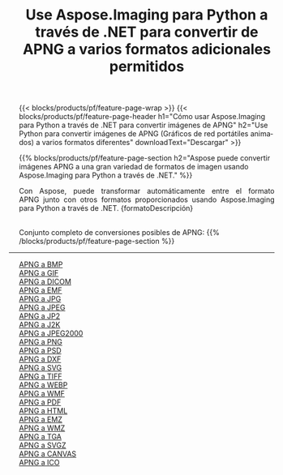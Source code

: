 ﻿---
title: Use Aspose.Imaging para Python a través de .NET para convertir de APNG a varios formatos adicionales permitidos 
weight: 3920
url: /es/python-net/conversion/from/apng 
lang: es
langdirlevel: 2
locales: zh-hans,ja,it,ru,de,es,fr,nl,id,lt,pl,pt,vi,tr,ko,zh-hant,ar,hi,th,sv,cs,uk,he
description: Puede transformar rápidamente de APNG(Gráficos de red portátiles animados) a varios formatos usando Aspose.Imaging para Python a través de .NET.
---

{{< blocks/products/pf/feature-page-wrap >}}
{{< blocks/products/pf/feature-page-header h1="Cómo usar Aspose.Imaging para Python a través de .NET para convertir imágenes de APNG" h2="Use Python para convertir imágenes de APNG (Gráficos de red portátiles animados) a varios formatos diferentes" downloadText="Descargar" >}}


{{% blocks/products/pf/feature-page-section  h2="Aspose puede convertir imágenes APNG a una gran variedad de formatos de imagen usando Aspose.Imaging para Python a través de .NET." %}}
<p align=justify>Con Aspose, puede transformar automáticamente entre el formato APNG junto con otros formatos proporcionados usando Aspose.Imaging para Python a través de .NET. {formatoDescripción}</p>
<br/>
Conjunto completo de conversiones posibles de APNG:
{{% /blocks/products/pf/feature-page-section %}}
<div class="container-fluid productfamilypage bg-gray">
    <div class="convertypes bg-gray agp-content section">
        <div class="container">
		<hr style="margin-left:-20px;"/>
		<div class="row other-converters">
		    <div class='col-md-2 other-converter remove-lp remove-rp'><a href="/imaging/es/python-net/conversion/apng-to-bmp" >APNG a BMP</a></div><div class='col-md-2 other-converter remove-lp remove-rp'><a href="/imaging/es/python-net/conversion/apng-to-gif" >APNG a GIF</a></div><div class='col-md-2 other-converter remove-lp remove-rp'><a href="/imaging/es/python-net/conversion/apng-to-dicom" >APNG a DICOM</a></div><div class='col-md-2 other-converter remove-lp remove-rp'><a href="/imaging/es/python-net/conversion/apng-to-emf" >APNG a EMF</a></div><div class='col-md-2 other-converter remove-lp remove-rp'><a href="/imaging/es/python-net/conversion/apng-to-jpg" >APNG a JPG</a></div><div class='col-md-2 other-converter remove-lp remove-rp'><a href="/imaging/es/python-net/conversion/apng-to-jpeg" >APNG a JPEG</a></div><div class='col-md-2 other-converter remove-lp remove-rp'><a href="/imaging/es/python-net/conversion/apng-to-jp2" >APNG a JP2</a></div><div class='col-md-2 other-converter remove-lp remove-rp'><a href="/imaging/es/python-net/conversion/apng-to-j2k" >APNG a J2K</a></div><div class='col-md-2 other-converter remove-lp remove-rp'><a href="/imaging/es/python-net/conversion/apng-to-jpeg2000" >APNG a JPEG2000</a></div><div class='col-md-2 other-converter remove-lp remove-rp'><a href="/imaging/es/python-net/conversion/apng-to-png" >APNG a PNG</a></div><div class='col-md-2 other-converter remove-lp remove-rp'><a href="/imaging/es/python-net/conversion/apng-to-psd" >APNG a PSD</a></div><div class='col-md-2 other-converter remove-lp remove-rp'><a href="/imaging/es/python-net/conversion/apng-to-dxf" >APNG a DXF</a></div><div class='col-md-2 other-converter remove-lp remove-rp'><a href="/imaging/es/python-net/conversion/apng-to-svg" >APNG a SVG</a></div><div class='col-md-2 other-converter remove-lp remove-rp'><a href="/imaging/es/python-net/conversion/apng-to-tiff" >APNG a TIFF</a></div><div class='col-md-2 other-converter remove-lp remove-rp'><a href="/imaging/es/python-net/conversion/apng-to-webp" >APNG a WEBP</a></div><div class='col-md-2 other-converter remove-lp remove-rp'><a href="/imaging/es/python-net/conversion/apng-to-wmf" >APNG a WMF</a></div><div class='col-md-2 other-converter remove-lp remove-rp'><a href="/imaging/es/python-net/conversion/apng-to-pdf" >APNG a PDF</a></div><div class='col-md-2 other-converter remove-lp remove-rp'><a href="/imaging/es/python-net/conversion/apng-to-html" >APNG a HTML</a></div><div class='col-md-2 other-converter remove-lp remove-rp'><a href="/imaging/es/python-net/conversion/apng-to-emz" >APNG a EMZ</a></div><div class='col-md-2 other-converter remove-lp remove-rp'><a href="/imaging/es/python-net/conversion/apng-to-wmz" >APNG a WMZ</a></div><div class='col-md-2 other-converter remove-lp remove-rp'><a href="/imaging/es/python-net/conversion/apng-to-tga" >APNG a TGA</a></div><div class='col-md-2 other-converter remove-lp remove-rp'><a href="/imaging/es/python-net/conversion/apng-to-svgz" >APNG a SVGZ</a></div><div class='col-md-2 other-converter remove-lp remove-rp'><a href="/imaging/es/python-net/conversion/apng-to-canvas" >APNG a CANVAS</a></div><div class='col-md-2 other-converter remove-lp remove-rp'><a href="/imaging/es/python-net/conversion/apng-to-ico" >APNG a ICO</a></div>
                </div>
        </div>
    </div>
</div>
<br/>

